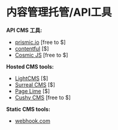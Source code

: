 # 内容管理托管/API工具


**API CMS 工具:**

* [prismic.io](https://prismic.io/) [free to $]
* [contentful](https://www.contentful.com/) [$]
* [Cosmic JS](https://cosmicjs.com/) [free to $]

**Hosted CMS tools:**

* [LightCMS](https://www.lightcms.com) [$]
* [Surreal CMS](http://www.surrealcms.com/) [$]
* [Page Lime](http://www.pagelime.com/) [$]
* [Cushy CMS](https://www.cushycms.com) [free to $]

**Static CMS tools:**

* [webhook.com](http://www.webhook.com/)
